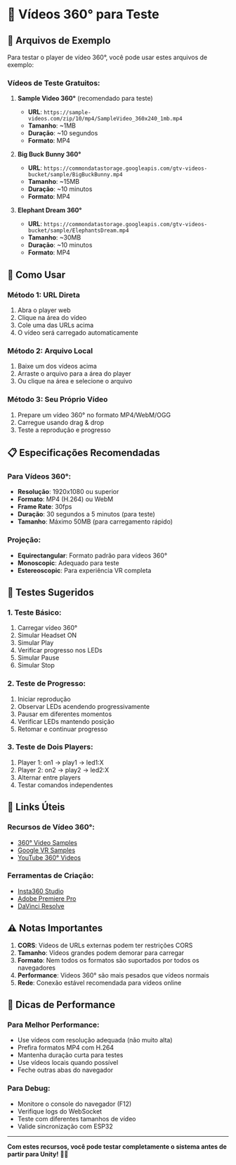 # 🎥 Vídeos 360° para Teste

## 📁 Arquivos de Exemplo

Para testar o player de vídeo 360°, você pode usar estes arquivos de exemplo:

### **Vídeos de Teste Gratuitos:**

1. **Sample Video 360°** (recomendado para teste)
   - **URL**: `https://sample-videos.com/zip/10/mp4/SampleVideo_360x240_1mb.mp4`
   - **Tamanho**: ~1MB
   - **Duração**: ~10 segundos
   - **Formato**: MP4

2. **Big Buck Bunny 360°**
   - **URL**: `https://commondatastorage.googleapis.com/gtv-videos-bucket/sample/BigBuckBunny.mp4`
   - **Tamanho**: ~15MB
   - **Duração**: ~10 minutos
   - **Formato**: MP4

3. **Elephant Dream 360°**
   - **URL**: `https://commondatastorage.googleapis.com/gtv-videos-bucket/sample/ElephantsDream.mp4`
   - **Tamanho**: ~30MB
   - **Duração**: ~10 minutos
   - **Formato**: MP4

## 🔧 Como Usar

### **Método 1: URL Direta**
1. Abra o player web
2. Clique na área do vídeo
3. Cole uma das URLs acima
4. O vídeo será carregado automaticamente

### **Método 2: Arquivo Local**
1. Baixe um dos vídeos acima
2. Arraste o arquivo para a área do player
3. Ou clique na área e selecione o arquivo

### **Método 3: Seu Próprio Vídeo**
1. Prepare um vídeo 360° no formato MP4/WebM/OGG
2. Carregue usando drag & drop
3. Teste a reprodução e progresso

## 📋 Especificações Recomendadas

### **Para Vídeos 360°:**
- **Resolução**: 1920x1080 ou superior
- **Formato**: MP4 (H.264) ou WebM
- **Frame Rate**: 30fps
- **Duração**: 30 segundos a 5 minutos (para teste)
- **Tamanho**: Máximo 50MB (para carregamento rápido)

### **Projeção:**
- **Equirectangular**: Formato padrão para vídeos 360°
- **Monoscopic**: Adequado para teste
- **Estereoscopic**: Para experiência VR completa

## 🎯 Testes Sugeridos

### **1. Teste Básico:**
1. Carregar vídeo 360°
2. Simular Headset ON
3. Simular Play
4. Verificar progresso nos LEDs
5. Simular Pause
6. Simular Stop

### **2. Teste de Progresso:**
1. Iniciar reprodução
2. Observar LEDs acendendo progressivamente
3. Pausar em diferentes momentos
4. Verificar LEDs mantendo posição
5. Retomar e continuar progresso

### **3. Teste de Dois Players:**
1. Player 1: on1 → play1 → led1:X
2. Player 2: on2 → play2 → led2:X
3. Alternar entre players
4. Testar comandos independentes

## 🔗 Links Úteis

### **Recursos de Vídeo 360°:**
- [360° Video Samples](https://sample-videos.com/)
- [Google VR Samples](https://developers.google.com/vr/concepts/vrview)
- [YouTube 360° Videos](https://www.youtube.com/results?search_query=360+video)

### **Ferramentas de Criação:**
- [Insta360 Studio](https://www.insta360.com/download/insta360-studio)
- [Adobe Premiere Pro](https://www.adobe.com/products/premiere.html)
- [DaVinci Resolve](https://www.blackmagicdesign.com/products/davinciresolve)

## ⚠️ Notas Importantes

1. **CORS**: Vídeos de URLs externas podem ter restrições CORS
2. **Tamanho**: Vídeos grandes podem demorar para carregar
3. **Formato**: Nem todos os formatos são suportados por todos os navegadores
4. **Performance**: Vídeos 360° são mais pesados que vídeos normais
5. **Rede**: Conexão estável recomendada para vídeos online

## 🚀 Dicas de Performance

### **Para Melhor Performance:**
- Use vídeos com resolução adequada (não muito alta)
- Prefira formatos MP4 com H.264
- Mantenha duração curta para testes
- Use vídeos locais quando possível
- Feche outras abas do navegador

### **Para Debug:**
- Monitore o console do navegador (F12)
- Verifique logs do WebSocket
- Teste com diferentes tamanhos de vídeo
- Valide sincronização com ESP32

---

**Com estes recursos, você pode testar completamente o sistema antes de partir para Unity!** 🎯✨
